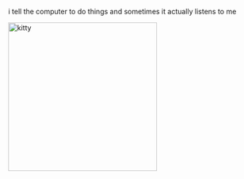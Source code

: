 i tell the computer to do things and sometimes it actually listens to me
<!--START_SECTION:update_image-->
<img src=https://raw.githubusercontent.com/sneakykestrel/sneakykestrel/main/.github/images/FUCK.gif height="" width="300" align=left alt=kitty />
<!--END_SECTION:update_image-->

